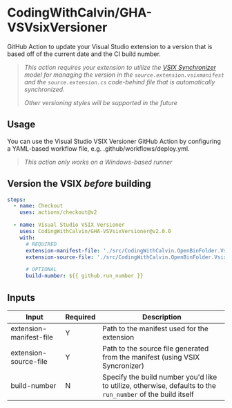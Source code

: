 # CodingWithCalvin/GHA-VSVsixVersioner

GitHub Action to update your Visual Studio extension to a version that is based
off of the current date and the CI build number.

> _This action requires your extension to utilize the
> [VSIX Synchronizer](https://marketplace.visualstudio.com/items?itemName=MadsKristensen.VsixSynchronizer64)
> model for managing the version in the `source.extension.vsixmanifest` and the
> `source.extension.cs` code-behind file that is automatically synchronized._
>
> _Other versioning styles will be supported in the future_

## Usage

You can use the Visual Studio VSIX Versioner GitHub Action by configuring a
YAML-based workflow file, e.g. .github/workflows/deploy.yml.

> _This action only works on a Windows-based runner_

## Version the VSIX _before_ building

```yml
steps:
  - name: Checkout
    uses: actions/checkout@v2

  - name: Visual Studio VSIX Versioner
    uses: CodingWithCalvin/GHA-VSVsixVersioner@v2.0.0
    with:
      # REQUIRED
      extension-manifest-file: './src/CodingWithCalvin.OpenBinFolder.Vsix/source.extension.vsixmanifest'
      extension-source-file: './src/CodingWithCalvin.OpenBinFolder.Vsix/source.extension.cs'

      # OPTIONAL
      build-number: ${{ github.run_number }}
```

## Inputs

| Input                   | Required | Description                                                                                                 |
| ----------------------- | -------- | ----------------------------------------------------------------------------------------------------------- |
| extension-manifest-file | Y        | Path to the manifest used for the extension                                                                 |
| extension-source-file   | Y        | Path to the source file generated from the manifest (using VSIX Syncronizer)                                |
| build-number            | N        | Specify the build number you'd like to utilize, otherwise, defaults to the `run_number` of the build itself |
